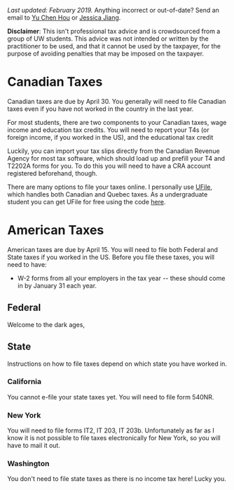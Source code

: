 <!-- TITLE: Taxes -->
<!-- SUBTITLE: Money money money -->

*Last updated: February 2019.* Anything incorrect or out-of-date? Send an email to [Yu Chen Hou](mailto:me@yuchenhou.com) or [Jessica Jiang](mailto:jessicajiang97@gmail.com).

**Disclaimer**: This isn't professional tax advice and is crowdsourced from a group of UW students. This advice was not intended or written by the practitioner to be used, and that it cannot be used by the taxpayer, for the purpose of avoiding penalties that may be imposed on the taxpayer.
# Canadian Taxes
Canadian taxes are due by April 30. You generally will need to file Canadian taxes even if you have not worked in the country in the last year.

For most students, there are two components to your Canadian taxes, wage income and education tax credits. You will need to report your T4s (or foreign income, if you worked in the US), and the educational tax credit 

Luckily, you can import your tax slips directly from the Canadian Revenue Agency for most tax software, which should load up and prefill your T4 and T2202A forms for you. To do this you will need to have a CRA account registered beforehand, though.

There are many options to file your taxes online. I personally use [UFile](https://www.ufile.ca/), which handles both Canadian and Quebec taxes. As a undergraduate student you can get UFile for free using the code [here](https://cfs-fcee.ca/services/).


# American Taxes
American taxes are due by April 15. You will need to file both Federal and State taxes if you worked in the US. Before you file these taxes, you will need to have:
*  W-2 forms from all your employers in the tax year -- these should come in by January 31 each year.

## Federal
Welcome to the dark ages,

## State
Instructions on how to file taxes depend on which state you have worked in.

### California
You cannot e-file your state taxes yet. You will need to file form 540NR.

### New York
You will need to file forms IT2, IT 203, IT 203b. Unfortunately as far as I know it is not possible to file taxes electronically for New York, so you will have to mail it out.

### Washington
You don't need to file state taxes as there is no income tax here! Lucky you.

